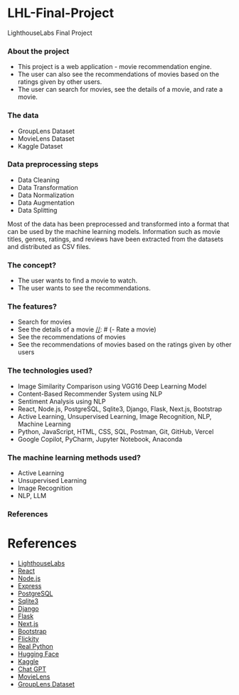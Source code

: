 # LHL-Final-Project
LighthouseLabs Final Project

### About the project
- This project is a web application - movie recommendation engine.
- The user can also see the recommendations of movies based on the ratings given by other users.
- The user can search for movies, see the details of a movie, and rate a movie.

### The data
- GroupLens Dataset
- MovieLens Dataset
- Kaggle Dataset

### Data preprocessing steps
- Data Cleaning
- Data Transformation
- Data Normalization
- Data Augmentation
- Data Splitting

Most of the data has been preprocessed and transformed into a format that can be used by the machine learning models.
Information such as movie titles, genres, ratings, and reviews have been extracted from the datasets and distributed as CSV files.

### The concept?
- The user wants to find a movie to watch.
- The user wants to see the recommendations.

### The features?
[//]: # (- User authentication)
- Search for movies
- See the details of a movie
[//]: # (- Rate a movie)
- See the recommendations of movies
- See the recommendations of movies based on the ratings given by other users

### The technologies used?
- Image Similarity Comparison using VGG16 Deep Learning Model
- Content-Based Recommender System using NLP
- Sentiment Analysis using NLP
- React, Node.js, PostgreSQL, Sqlite3, Django, Flask, Next.js, Bootstrap
- Active Learning, Unsupervised Learning, Image Recognition, NLP, Machine Learning
- Python, JavaScript, HTML, CSS, SQL, Postman, Git, GitHub, Vercel
- Google Copilot, PyCharm, Jupyter Notebook, Anaconda


### The machine learning methods used?

[//]: # (Supervised Learning)
[//]: # (Classification problems)
[//]: # (Deep Learning)
- Active Learning
- Unsupervised Learning
- Image Recognition
- NLP, LLM

### References
# References

- [LighthouseLabs](https://www.lighthouselabs.ca/)
- [React](https://reactjs.org/)
- [Node.js](https://nodejs.org/)
- [Express](https://expressjs.com/)
- [PostgreSQL](https://www.postgresql.org/)
- [Sqlite3](https://www.sqlite.org/index.html)
- [Django](https://www.djangoproject.com/)
- [Flask](https://flask.palletsprojects.com/en/1.1.x/)
- [Next.js](https://nextjs.org/)
- [Bootstrap](https://getbootstrap.com/)
- [Flickity](https://flickity.metafizzy.co/)
- [Real Python](https://realpython.com/)
- [Hugging Face](https://huggingface.co/)
- [Kaggle](https://www.kaggle.com/)
- [Chat GPT](https://https://chatgpt.com/)
- [MovieLens](https://movielens.org/)
- [GroupLens Dataset](https://grouplens.org/datasets/movielens/)







